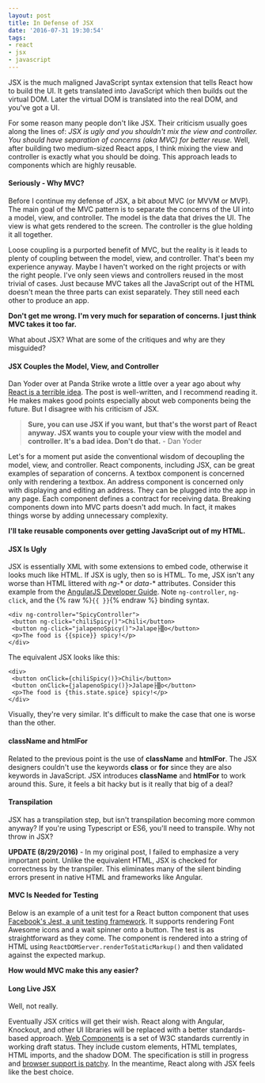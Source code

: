 ```yaml
---
layout: post
title: In Defense of JSX
date: '2016-07-31 19:30:54'
tags:
- react
- jsx
- javascript
---
```


JSX is the much maligned JavaScript syntax extension that tells React how to build the UI. It gets translated into JavaScript which then builds out the virtual DOM. Later the virtual DOM is translated into the real DOM, and you've got a UI.

For some reason many people don't like JSX. Their criticism usually goes along the lines of: *JSX is ugly and you shouldn't mix the view and controller. You should have separation of concerns (aka MVC) for better reuse.* Well, after building two medium-sized React apps, I think mixing the view and controller is exactly what you should be doing. This approach leads to components which are highly reusable.

#### Seriously - Why MVC?

Before I continue my defense of JSX, a bit about MVC (or MVVM or MVP). The main goal of the MVC pattern is to separate the concerns of the UI into a model, view, and controller. The model is the data that drives the UI. The view is what gets rendered to the screen. The controller is the glue holding it all together.

Loose coupling is a purported benefit of MVC, but the reality is it leads to plenty of coupling between the model, view, and controller. That's been my experience anyway. Maybe I haven't worked on the right projects or with the right people. I've only seen views and controllers reused in the most trivial of cases. Just because MVC takes all the JavaScript out of the HTML doesn't mean the three parts can exist separately. They still need each other to produce an app.

**Don't get me wrong. I'm very much for separation of concerns. I just think MVC takes it too far.**

What about JSX? What are some of the critiques and why are they misguided?

#### JSX Couples the Model, View, and Controller

Dan Yoder over at Panda Strike wrote a little over a year ago about why [React is a terrible idea](https://www.pandastrike.com/posts/20150311-react-bad-idea). The post is well-written, and I recommend reading it. He makes makes good points especially about web components being the future. But I disagree with his criticism of JSX.

>**Sure, you can use JSX if you want, but that's the worst part of React anyway. JSX wants you to couple your view with the model and controller. It's a bad idea. Don't do that.** - Dan Yoder

Let's for a moment put aside the conventional wisdom of decoupling the model, view, and controller. React components, including JSX, can be great examples of separation of concerns. A textbox component is concerned only with rendering a textbox. An address component is concerned only with displaying and editing an address. They can be plugged into the app in any page. Each component defines a contract for receiving data. Breaking components down into MVC parts doesn't add much. In fact, it makes things worse by adding unnecessary complexity.

**I'll take reusable components over getting JavaScript out of my HTML.**

#### JSX Is Ugly

JSX is essentially XML with some extensions to embed code, otherwise it looks much like HTML. If JSX is ugly, then so is HTML. To me, JSX isn't any worse than HTML littered with *ng-** or *data-** attributes. Consider this example from the [AngularJS Developer Guide](https://docs.angularjs.org/guide/controller). Note `ng-controller`, `ng-click`, and the {% raw %}`{{ }}`{% endraw %} binding syntax.

```
<div ng-controller="SpicyController">
 <button ng-click="chiliSpicy()">Chili</button>
 <button ng-click="jalapenoSpicy()">Jalape├▒o</button>
 <p>The food is {{spice}} spicy!</p>
</div>
```

The equivalent JSX looks like this:

```
<div>
 <button onClick={chiliSpicy()}>Chili</button>
 <button onClick={jalapenoSpicy()}>Jalape├▒o</button>
 <p>The food is {this.state.spice} spicy!</p>
</div>
```

Visually, they're very similar. It's difficult to make the case that one is worse than the other.

#### className and htmlFor

Related to the previous point is the use of **className** and **htmlFor**. The JSX designers couldn't use the keywords **class** or **for** since they are also keywords in JavaScript. JSX introduces **className** and **htmlFor** to work around this. Sure, it feels a bit hacky but is it really that big of a deal?

#### Transpilation

JSX has a transpilation step, but isn't transpilation becoming more common anyway? If you're using Typescript or ES6, you'll need to transpile. Why not throw in JSX?

**UPDATE (8/29/2016)** - In my original post, I failed to emphasize a very important point. Unlike the equivalent HTML, JSX is checked for correctness by the transpiler. This eliminates many of the silent binding errors present in native HTML and frameworks like Angular.

#### MVC Is Needed for Testing

Below is an example of a unit test for a React button component that uses [Facebook's Jest, a unit testing framework](https://facebook.github.io/jest/). It supports rendering Font Awesome icons and a wait spinner onto a button. The test is as straightforward as they come. The component is rendered into a string of HTML using `ReactDOMServer.renderToStaticMarkup()` and then validated against the expected markup.

**How would MVC make this any easier?**

<script src="https://gist.github.com/joebuschmann/9e54dd93900df7be4e0110808eb2def3.js"></script>

#### Long Live JSX

Well, not really.

Eventually JSX critics will get their wish. React along with Angular, Knockout, and other UI libraries will be replaced with a better standards-based approach. [Web Components](https://www.google.com/search?q=web+component) is a set of W3C standards currently in working draft status. They include custom elements, HTML templates, HTML imports, and the shadow DOM. The specification is still in progress and [browser support is patchy](http://caniuse.com/#feat=custom-elements). In the meantime, React along with JSX feels like the best choice.